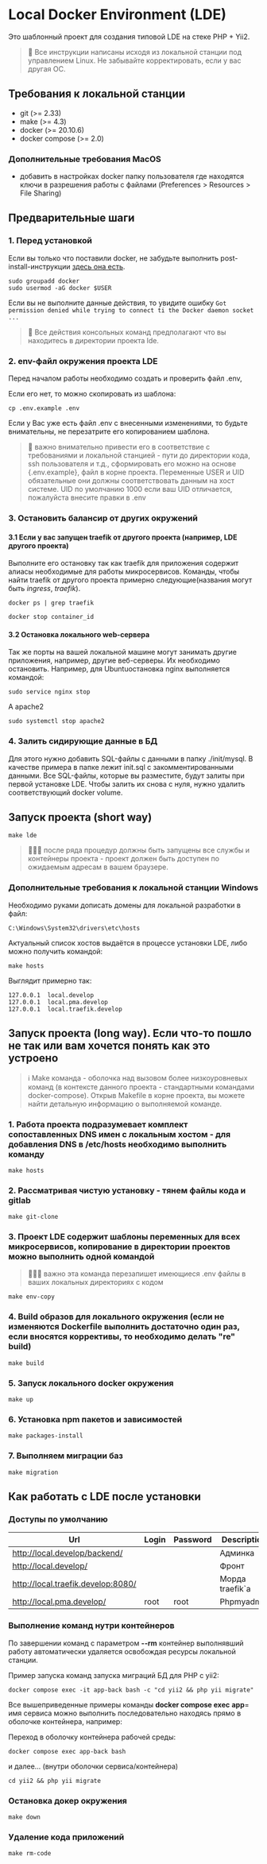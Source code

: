# Local Docker Environment (LDE)

Это шаблонный проект для создания типовой LDE на стеке PHP + Yii2.

> 🚨 Все инструкции написаны исходя из локальной станции под управлением Linux. Не забывайте корректировать, если у вас другая ОС.

## Требования к локальной станции

- git (>= 2.33)
- make (>= 4.3)
- docker (>= 20.10.6)
- docker compose (>= 2.0)

### Дополнительные требования MacOS

- добавить в настройках docker папку пользователя где находятся ключи в разрешения работы с файлами (Preferences > Resources > File Sharing)

## Предварительные шаги

### 1. Перед установкой

Если вы только что поставили docker, не забудьте выполнить post-install-инструкции [здесь она есть](https://docs.docker.com/engine/install/linux-postinstall/).

```shell
sudo groupadd docker
sudo usermod -aG docker $USER 
```

Если вы не выполните данные действия, то увидите ошибку
`Got permission denied while trying to connect ti the Docker daemon socket ...`

> 🚨 Все действия консольных команд предполагают что вы находитесь в директории проекта lde.

### 2. env-файл окружения проекта LDE

Перед началом работы необходимо создать и проверить файл .env,

Если его нет, то можно скопировать из шаблона:

```shell
cp .env.example .env
```

Если у Вас уже есть файл .env с внесенными изменениями, то будьте внимательны, не перезатрите его копированием шаблона.

> 🚨 важно внимательно привести его в соответствие с требованиями и локальной станцией - пути до директории кода, ssh пользователя и т.д., сформировать его можно на основе {.env.example}, файл в корне проекта. Переменные USER и UID обязательные они должны соответствовать данным на хост системе. UID по умолчанию 1000 если ваш UID отличается, пожалуйста внесите правки в .env

### 3. Остановить балансир от других окружений

#### 3.1 Если у вас запущен traefik от другого проекта (например, LDE другого проекта)

Выполните его остановку так как traefik для приложения содержит алиасы необходимые для работы микросервисов. 
Команды, чтобы найти traefik от другого проекта примерно следующие(названия могут быть _ingress_, _traefik_).

```shell
docker ps | grep traefik 
```

```shell
docker stop container_id
```

#### 3.2 Остановка локального web-сервера

Так же порты на вашей локальной машине могут занимать другие приложения, например, другие веб-серверы. Их необходимо остановить.
Например, для Ubuntuостановка nginx выполняется командой:

```shell
sudo service nginx stop
```

А apache2

```shell
sudo systemctl stop apache2
```

### 4. Залить сидирующие данные в БД

Для этого нужно добавить SQL-файлы с данными в папку ./init/mysql.
В качестве примера в папке лежит init.sql с закомментированными данными.
Все SQL-файлы, которые вы разместите, будут залиты при первой установке LDE.
Чтобы залить их снова с нуля, нужно удалить соответствующий docker volume.
 
## Запуск проекта (short way)

```shell
make lde
```

> 🚨🚨🚨 после ряда процедур должны быть запущены все службы и контейнеры проекта - проект должен быть доступен по ожидаемым адресам в вашем браузере.

### Дополнительные требования к локальной станции Windows

Необходимо руками дописать домены для локальной разработки в файл:

```shell
C:\Windows\System32\drivers\etc\hosts
```

Актуальный список хостов выдаётся в процессе установки LDE, либо можно получить командой:

```shell
make hosts
```

Выглядит примерно так:

```shell
127.0.0.1  local.develop
127.0.0.1  local.pma.develop
127.0.0.1  local.traefik.develop
```

## Запуск проекта (long way). Если что-то пошло не так или вам хочется понять как это устроено

> ℹ️ Make команда - оболочка над вызовом более низкоуровневых команд (в контексте данного проекта - стандартными командами docker-compose).
Открыв Makefile в корне проекта, вы можете найти детальную информацию о выполняемой команде.

### 1. Работа проекта подразумевает комплект сопоставленных DNS имен с локальным хостом - для добавления DNS в /etc/hosts необходимо выполнить команду

```shell
make hosts
```

### 2. Рассматривая чистую установку - тянем файлы кода и gitlab

```shell
make git-clone
```

### 3. Проект LDE содержит шаблоны переменных для всех микросервисов, копирование в директории проектов можно выполнить одной командой

> 🚨🚨🚨  важно эта команда перезапишет имеющиеся .env файлы в ваших локальных директориях с кодом

```shell
make env-copy
```

### 4. Build образов для локального окружения (если не изменяются Dockerfile выполнить достаточно один раз, если вносятся коррективы, то необходимо делать "re" build)

```shell
make build
```

### 5. Запуск локального docker окружения

```shell
make up
```

### 6. Установка npm пакетов и зависимостей

```shell
make packages-install
```

### 7. Выполняем миграции баз

```shell
make migration
```

## Как работать с LDE после установки

### Доступы по умолчанию

| Url                                 | Login              | Password         | Description                                     |
|-------------------------------------|--------------------|------------------|-------------------------------------------------|
| http://local.develop/backend/       |                    |                  | Админка                                         |
| http://local.develop/               |                    |                  | Фронт                                           |
| http://local.traefik.develop:8080/  |                    |                  | Морда traefik`а                                 |
| http://local.pma.develop/           | root               | root             | Phpmyadmin                                      |

### Выполнение команд нутри контейнеров

По завершении команд с параметром **--rm** контейнер выполнявший работу автоматически удаляется освобождая ресурсы локальной станции.

Пример запуска команд запуска миграций БД для PHP с yii2:

```shell
docker compose exec -it app-back bash -c "cd yii2 && php yii migrate"
```

Все вышеприведенные примеры команды **docker compose exec** **app**= имя сервиса можно выполнить последовательно находясь прямо в оболочке контейнера, например:

Переход в оболочку контейнера рабочей среды:

```shell
docker compose exec app-back bash
```

и далее... (внутри оболочки сервиса/контейнера)

```shell
cd yii2 && php yii migrate
```

### Остановка докер окружения

```shell
make down
```

### Удаление кода приложений

```shell
make rm-code
```
